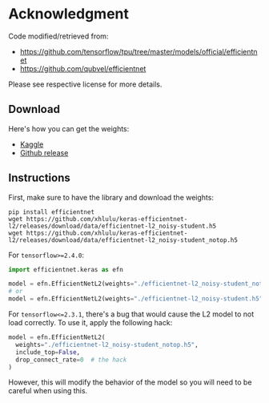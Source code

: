 # Acknowledgment
Code modified/retrieved from:

* https://github.com/tensorflow/tpu/tree/master/models/official/efficientnet
* https://github.com/qubvel/efficientnet

Please see respective license for more details.

## Download

Here's how you can get the weights:
* [Kaggle](https://www.kaggle.com/xhlulu/efn-l2)
* [Github release](https://github.com/xhlulu/keras-efficientnet-l2/releases/tag/data)


## Instructions
First, make sure to have the library and download the weights:
```
pip install efficientnet
wget https://github.com/xhlulu/keras-efficientnet-l2/releases/download/data/efficientnet-l2_noisy-student.h5
wget https://github.com/xhlulu/keras-efficientnet-l2/releases/download/data/efficientnet-l2_noisy-student_notop.h5
```

For `tensorflow>=2.4.0`:
```python
import efficientnet.keras as efn 

model = efn.EfficientNetL2(weights="./efficientnet-l2_noisy-student_notop.h5", include_top=False)
# or
model = efn.EfficientNetL2(weights="./efficientnet-l2_noisy-student.h5", include_top=True)
```

For `tensorflow<=2.3.1`, there's a bug that would cause the L2 model to not load correctly. To use it, apply the following hack:
```python
model = efn.EfficientNetL2(
  weights="./efficientnet-l2_noisy-student_notop.h5", 
  include_top=False,
  drop_connect_rate=0  # the hack
)
```

However, this will modify the behavior of the model so you will need to be careful when using this.
